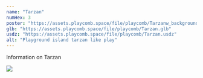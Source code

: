 ```yaml
---
name: "Tarzan"
numHex: 3
poster: "https://assets.playcomb.space/file/playcomb/Tarzanw_background.png"
glb: "https://assets.playcomb.space/file/playcomb/Tarzan.glb"
usdz: "https://assets.playcomb.space/file/playcomb/Tarzan.usdz"
alt: "Playground island tarzan like play"
---
```


Information on Tarzan

![](https://assets.playcomb.space/file/playcomb/TARZAN.png)
